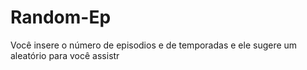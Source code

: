 # Random-Ep
Você insere o número de episodios e de temporadas e ele sugere um aleatório para você assistr
